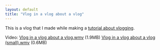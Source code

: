 ```yaml
---
layout: default
title: "Vlog in a vlog about a vlog"
---
```


This is a vlog that I made while making a [tutorial about
vlogging](/v2/blog/2005/12/making-of-vlog.html).

Video: <a href="/v2/blog/2005/12/Vlog in a vlog about a vlog.wmv">Vlog in a vlog about a vlog.wmv</a> (1.9MB)  <a href="/v2/blog/2005/12/Vlog in a vlog about a vlog (small).wmv">Vlog in a vlog about a vlog (small).wmv</a> (0.6MB)
